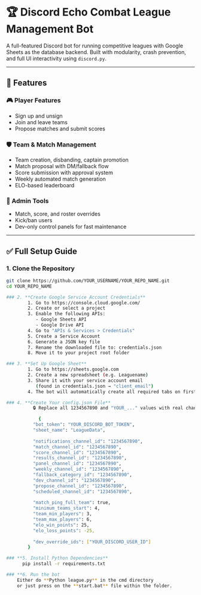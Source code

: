 # 🏆 Discord Echo Combat League Management Bot

A full-featured Discord bot for running competitive leagues with Google Sheets as the database backend. Built with modularity, crash prevention, and full UI interactivity using `discord.py`.

---

## 📌 Features

### 🎮 Player Features
- Sign up and unsign
- Join and leave teams
- Propose matches and submit scores

### 🛡️ Team & Match Management
- Team creation, disbanding, captain promotion
- Match proposal with DM/fallback flow
- Score submission with approval system
- Weekly automated match generation
- ELO-based leaderboard

### 🧰 Admin Tools
- Match, score, and roster overrides
- Kick/ban users
- Dev-only control panels for fast maintenance

---

## ✅ Full Setup Guide

### 1. **Clone the Repository**
```bash
git clone https://github.com/YOUR_USERNAME/YOUR_REPO_NAME.git
cd YOUR_REPO_NAME

### 2. **Create Google Service Account Credentials**
        1. Go to https://console.cloud.google.com/
        2. Create or select a project
        3. Enable the following APIs:
           - Google Sheets API
           - Google Drive API
        4. Go to "APIs & Services > Credentials"
        5. Create a Service Account
        6. Generate a JSON key file
        7. Rename the downloaded file to: credentials.json
        8. Move it to your project root folder

### 3. **Set Up Google Sheet**
        1. Go to https://sheets.google.com
        2. Create a new spreadsheet (e.g. Leaguename)
        3. Share it with your service account email
           (found in credentials.json → "client_email")
        4. The bot will automatically create all required tabs on first run.

### 4. **Create Your config.json File**
          🔒 Replace all 1234567890 and "YOUR_..." values with real channel/user IDs and your bot token.

            {
          "bot_token": "YOUR_DISCORD_BOT_TOKEN",
          "sheet_name": "LeagueData",
        
          "notifications_channel_id": "1234567890",
          "match_channel_id": "1234567890",
          "score_channel_id": "1234567890",
          "results_channel_id": "1234567890",
          "panel_channel_id": "1234567890",
          "weekly_channel_id": "1234567890",
          "fallback_category_id": "1234567890",
          "dev_channel_id": "1234567890",
          "propose_channel_id": "1234567890",
          "scheduled_channel_id": "1234567890",
        
          "match_ping_full_team": true,
          "minimum_teams_start": 4,
          "team_min_players": 3,
          "team_max_players": 6,
          "elo_win_points": 25,
          "elo_loss_points": -25,
        
          "dev_override_ids": ["YOUR_DISCORD_USER_ID"]
        }

### **5. Install Python Dependencies**
      pip install -r requirements.txt

### **6. Run the bot
    Either do **Python league.py** in the cmd directory
    or just press on the **start.bat** file within the folder.


